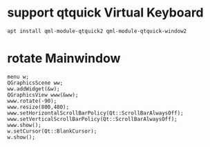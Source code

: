 # support qtquick Virtual Keyboard
    apt install qml-module-qtquick2 qml-module-qtquick-window2


# rotate Mainwindow
    menu w;
    QGraphicsScene ww;
    ww.addWidget(&w);
    QGraphicsView www(&ww);
    www.rotate(-90);
    www.resize(800,480);
    www.setHorizontalScrollBarPolicy(Qt::ScrollBarAlwaysOff);
    www.setVerticalScrollBarPolicy(Qt::ScrollBarAlwaysOff);
    www.show();
    w.setCursor(Qt::BlankCursor);
    w.show();